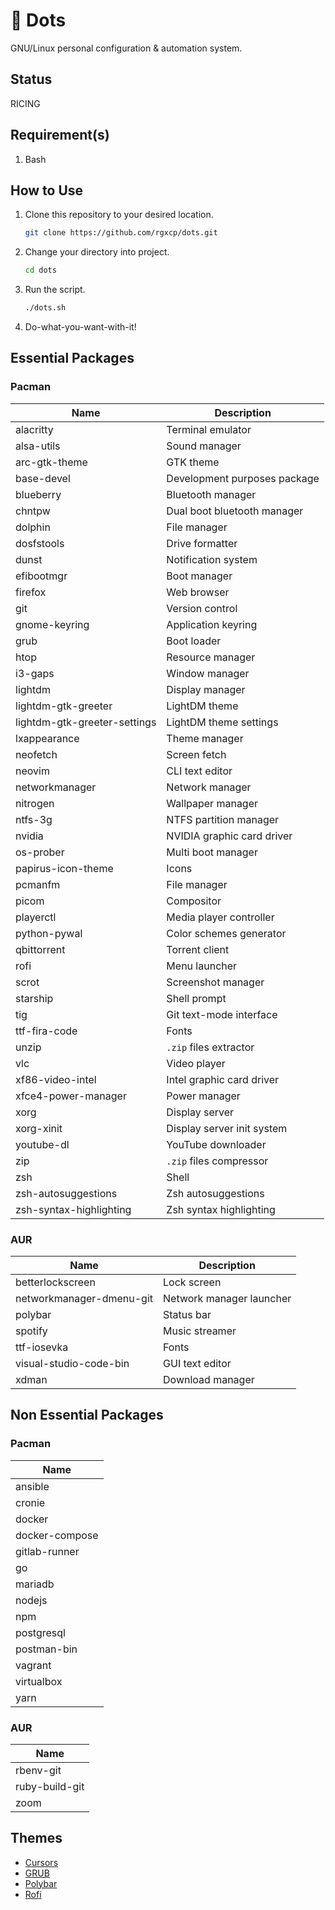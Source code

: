 # 🐧 Dots

GNU/Linux personal configuration & automation system.

## Status

RICING

## Requirement(s)

1. Bash

## How to Use

1. Clone this repository to your desired location.
   ```bash
   git clone https://github.com/rgxcp/dots.git
   ```
2. Change your directory into project.
   ```bash
   cd dots
   ```
3. Run the script.
   ```bash
   ./dots.sh
   ```
4. Do-what-you-want-with-it!

## Essential Packages

### Pacman

| Name                         | Description                  |
| ---------------------------- | ---------------------------- |
| alacritty                    | Terminal emulator            |
| alsa-utils                   | Sound manager                |
| arc-gtk-theme                | GTK theme                    |
| base-devel                   | Development purposes package |
| blueberry                    | Bluetooth manager            |
| chntpw                       | Dual boot bluetooth manager  |
| dolphin                      | File manager                 |
| dosfstools                   | Drive formatter              |
| dunst                        | Notification system          |
| efibootmgr                   | Boot manager                 |
| firefox                      | Web browser                  |
| git                          | Version control              |
| gnome-keyring                | Application keyring          |
| grub                         | Boot loader                  |
| htop                         | Resource manager             |
| i3-gaps                      | Window manager               |
| lightdm                      | Display manager              |
| lightdm-gtk-greeter          | LightDM theme                |
| lightdm-gtk-greeter-settings | LightDM theme settings       |
| lxappearance                 | Theme manager                |
| neofetch                     | Screen fetch                 |
| neovim                       | CLI text editor              |
| networkmanager               | Network manager              |
| nitrogen                     | Wallpaper manager            |
| ntfs-3g                      | NTFS partition manager       |
| nvidia                       | NVIDIA graphic card driver   |
| os-prober                    | Multi boot manager           |
| papirus-icon-theme           | Icons                        |
| pcmanfm                      | File manager                 |
| picom                        | Compositor                   |
| playerctl                    | Media player controller      |
| python-pywal                 | Color schemes generator      |
| qbittorrent                  | Torrent client               |
| rofi                         | Menu launcher                |
| scrot                        | Screenshot manager           |
| starship                     | Shell prompt                 |
| tig                          | Git text-mode interface      |
| ttf-fira-code                | Fonts                        |
| unzip                        | `.zip` files extractor       |
| vlc                          | Video player                 |
| xf86-video-intel             | Intel graphic card driver    |
| xfce4-power-manager          | Power manager                |
| xorg                         | Display server               |
| xorg-xinit                   | Display server init system   |
| youtube-dl                   | YouTube downloader           |
| zip                          | `.zip` files compressor      |
| zsh                          | Shell                        |
| zsh-autosuggestions          | Zsh autosuggestions          |
| zsh-syntax-highlighting      | Zsh syntax highlighting      |

### AUR

| Name                     | Description              |
| ------------------------ | ------------------------ |
| betterlockscreen         | Lock screen              |
| networkmanager-dmenu-git | Network manager launcher |
| polybar                  | Status bar               |
| spotify                  | Music streamer           |
| ttf-iosevka              | Fonts                    |
| visual-studio-code-bin   | GUI text editor          |
| xdman                    | Download manager         |

## Non Essential Packages

### Pacman

| Name           |
| -------------- |
| ansible        |
| cronie         |
| docker         |
| docker-compose |
| gitlab-runner  |
| go             |
| mariadb        |
| nodejs         |
| npm            |
| postgresql     |
| postman-bin    |
| vagrant        |
| virtualbox     |
| yarn           |

### AUR

| Name           |
| -------------- |
| rbenv-git      |
| ruby-build-git |
| zoom           |

## Themes

- [Cursors](https://github.com/vinceliuice/Vimix-cursors)
- [GRUB](https://github.com/vinceliuice/grub2-themes#vimix-grub-theme)
- [Polybar](https://github.com/adi1090x/polybar-themes#colorblocks)
- [Rofi](https://github.com/adi1090x/rofi#colorful)
